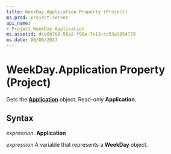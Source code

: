 ```yaml
---
title: WeekDay.Application Property (Project)
ms.prod: project-server
api_name:
- Project.WeekDay.Application
ms.assetid: dce0b788-56a2-f96e-7e13-cc53a9854778
ms.date: 06/08/2017
---
```



# WeekDay.Application Property (Project)

Gets the **[Application](application-object-project.md)** object. Read-only **Application**.


## Syntax

 _expression_. **Application**

 _expression_ A variable that represents a **WeekDay** object.


